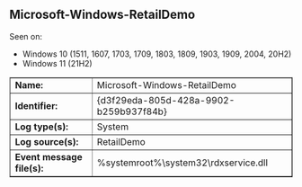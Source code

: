 ## Microsoft-Windows-RetailDemo

Seen on:
* Windows 10 (1511, 1607, 1703, 1709, 1803, 1809, 1903, 1909, 2004, 20H2)
* Windows 11 (21H2)

<table border="1" class="docutils">
  <tbody>
    <tr>
      <td><b>Name:</b></td>
      <td>Microsoft-Windows-RetailDemo</td>
    </tr>
    <tr>
      <td><b>Identifier:</b></td>
      <td>{d3f29eda-805d-428a-9902-b259b937f84b}</td>
    </tr>
    <tr>
      <td><b>Log type(s):</b></td>
      <td>System</td>
    </tr>
    <tr>
      <td><b>Log source(s):</b></td>
      <td>RetailDemo</td>
    </tr>
    <tr>
      <td><b>Event message file(s):</b></td>
      <td>%systemroot%\system32\rdxservice.dll</td>
    </tr>
  </tbody>
</table>

&nbsp;

